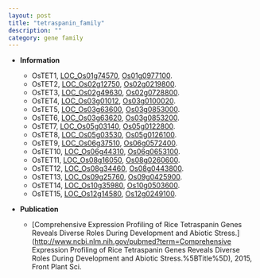 ```yaml
---
layout: post
title: "tetraspanin_family"
description: ""
category: gene family
---
```


* **Information**  
    + OsTET1, [LOC_Os01g74570](http://rice.plantbiology.msu.edu/cgi-bin/ORF_infopage.cgi?orf=LOC_Os01g74570), [Os01g0977100](http://rapdb.dna.affrc.go.jp/viewer/gbrowse_details/irgsp1?name=Os01g0977100).
    + OsTET2, [LOC_Os02g12750](http://rice.plantbiology.msu.edu/cgi-bin/ORF_infopage.cgi?orf=LOC_Os02g12750), [Os02g0219800](http://rapdb.dna.affrc.go.jp/viewer/gbrowse_details/irgsp1?name=Os02g0219800).
    + OsTET3, [LOC_Os02g49630](http://rice.plantbiology.msu.edu/cgi-bin/ORF_infopage.cgi?orf=LOC_Os02g49630), [Os02g0728800](http://rapdb.dna.affrc.go.jp/viewer/gbrowse_details/irgsp1?name=Os02g0728800).
    + OsTET4, [LOC_Os03g01012](http://rice.plantbiology.msu.edu/cgi-bin/ORF_infopage.cgi?orf=LOC_Os03g01012), [Os03g0100020](http://rapdb.dna.affrc.go.jp/viewer/gbrowse_details/irgsp1?name=Os03g0100020).
    + OsTET5, [LOC_Os03g63600](http://rice.plantbiology.msu.edu/cgi-bin/ORF_infopage.cgi?orf=LOC_Os03g63600), [Os03g0853000](http://rapdb.dna.affrc.go.jp/viewer/gbrowse_details/irgsp1?name=Os03g0853000).
    + OsTET6, [LOC_Os03g63620](http://rice.plantbiology.msu.edu/cgi-bin/ORF_infopage.cgi?orf=LOC_Os03g63620), [Os03g0853200](http://rapdb.dna.affrc.go.jp/viewer/gbrowse_details/irgsp1?name=Os03g0853200).
    + OsTET7, [LOC_Os05g03140](http://rice.plantbiology.msu.edu/cgi-bin/ORF_infopage.cgi?orf=LOC_Os05g03140), [Os05g0122800](http://rapdb.dna.affrc.go.jp/viewer/gbrowse_details/irgsp1?name=Os05g0122800).
    + OsTET8, [LOC_Os05g03530](http://rice.plantbiology.msu.edu/cgi-bin/ORF_infopage.cgi?orf=LOC_Os05g03530), [Os05g0126100](http://rapdb.dna.affrc.go.jp/viewer/gbrowse_details/irgsp1?name=Os05g0126100).
    + OsTET9, [LOC_Os06g37510](http://rice.plantbiology.msu.edu/cgi-bin/ORF_infopage.cgi?orf=LOC_Os06g37510), [Os06g0572400](http://rapdb.dna.affrc.go.jp/viewer/gbrowse_details/irgsp1?name=Os06g0572400).
    + OsTET10, [LOC_Os06g44310](http://rice.plantbiology.msu.edu/cgi-bin/ORF_infopage.cgi?orf=LOC_Os06g44310), [Os06g0653100](http://rapdb.dna.affrc.go.jp/viewer/gbrowse_details/irgsp1?name=Os06g0653100).
    + OsTET11, [LOC_Os08g16050](http://rice.plantbiology.msu.edu/cgi-bin/ORF_infopage.cgi?orf=LOC_Os08g16050), [Os08g0260600](http://rapdb.dna.affrc.go.jp/viewer/gbrowse_details/irgsp1?name=Os08g0260600).
    + OsTET12, [LOC_Os08g34460](http://rice.plantbiology.msu.edu/cgi-bin/ORF_infopage.cgi?orf=LOC_Os08g34460), [Os08g0443800](http://rapdb.dna.affrc.go.jp/viewer/gbrowse_details/irgsp1?name=Os08g0443800).
    + OsTET13, [LOC_Os09g25760](http://rice.plantbiology.msu.edu/cgi-bin/ORF_infopage.cgi?orf=LOC_Os09g25760), [Os09g0425900](http://rapdb.dna.affrc.go.jp/viewer/gbrowse_details/irgsp1?name=Os09g0425900).
    + OsTET14, [LOC_Os10g35980](http://rice.plantbiology.msu.edu/cgi-bin/ORF_infopage.cgi?orf=LOC_Os10g35980), [Os10g0503600](http://rapdb.dna.affrc.go.jp/viewer/gbrowse_details/irgsp1?name=Os10g0503600).
    + OsTET15, [LOC_Os12g14580](http://rice.plantbiology.msu.edu/cgi-bin/ORF_infopage.cgi?orf=LOC_Os12g14580), [Os12g0249100](http://rapdb.dna.affrc.go.jp/viewer/gbrowse_details/irgsp1?name=Os12g0249100).

* **Publication**  
    + [Comprehensive Expression Profiling of Rice Tetraspanin Genes Reveals Diverse Roles During Development and Abiotic Stress.](http://www.ncbi.nlm.nih.gov/pubmed?term=Comprehensive Expression Profiling of Rice Tetraspanin Genes Reveals Diverse Roles During Development and Abiotic Stress.%5BTitle%5D), 2015, Front Plant Sci.


